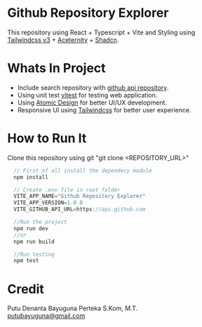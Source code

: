 # Github Repository Explorer

This repository using React + Typescript + Vite and Styling using [Tailwindcss v3](https://tailwindcss.com/docs/installation/using-vite) + [Aceternity](https://ui.aceternity.com/) + [Shadcn](https://ui.shadcn.com/).

# Whats In Project

- Include search repository with [github api repository](https://docs.github.com/en/rest?apiVersion=2022-11-28).
- Using unit test [vitest](https://vitest.dev/) for testing web application.
- Using [Atomic Design](https://medium.com/@makersinstitute/penerapan-atomic-design-pada-environment-react-c6c50eaf1b66) for better UI/UX development.
- Responsive UI using [Tailwindcss](https://tailwindcss.com/docs/installation/using-vite) for better user experience.

# How to Run It

Clone this repository using git "git clone <REPOSITORY_URL>"

```js
  // First of all install the dependecy module
  npm install

  // Create .env file in root folder
  VITE_APP_NAME="Github Repository Explorer"
  VITE_APP_VERSION=1.0.0
  VITE_GITHUB_API_URL=https://api.github.com

  //Run the project
  npm run dev
  //or
  npm run build

  //Run testing
  npm test
```

# Credit

Putu Denanta Bayuguna Perteka S.Kom, M.T.
</br>
putubayuguna@gmail.com

<!-- Currently, two official plugins are available:

- [@vitejs/plugin-react](https://github.com/vitejs/vite-plugin-react/blob/main/packages/plugin-react/README.md) uses [Babel](https://babeljs.io/) for Fast Refresh
- [@vitejs/plugin-react-swc](https://github.com/vitejs/vite-plugin-react-swc) uses [SWC](https://swc.rs/) for Fast Refresh

## Expanding the ESLint configuration

If you are developing a production application, we recommend updating the configuration to enable type-aware lint rules:

```js
export default tseslint.config({
  extends: [
    // Remove ...tseslint.configs.recommended and replace with this
    ...tseslint.configs.recommendedTypeChecked,
    // Alternatively, use this for stricter rules
    ...tseslint.configs.strictTypeChecked,
    // Optionally, add this for stylistic rules
    ...tseslint.configs.stylisticTypeChecked,
  ],
  languageOptions: {
    // other options...
    parserOptions: {
      project: ["./tsconfig.node.json", "./tsconfig.app.json"],
      tsconfigRootDir: import.meta.dirname,
    },
  },
});
```

You can also install [eslint-plugin-react-x](https://github.com/Rel1cx/eslint-react/tree/main/packages/plugins/eslint-plugin-react-x) and [eslint-plugin-react-dom](https://github.com/Rel1cx/eslint-react/tree/main/packages/plugins/eslint-plugin-react-dom) for React-specific lint rules:

```js
// eslint.config.js
import reactX from "eslint-plugin-react-x";
import reactDom from "eslint-plugin-react-dom";

export default tseslint.config({
  plugins: {
    // Add the react-x and react-dom plugins
    "react-x": reactX,
    "react-dom": reactDom,
  },
  rules: {
    // other rules...
    // Enable its recommended typescript rules
    ...reactX.configs["recommended-typescript"].rules,
    ...reactDom.configs.recommended.rules,
  },
});
``` -->

